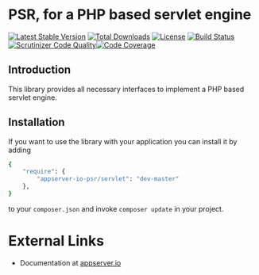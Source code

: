 # PSR, for a PHP based servlet engine

[![Latest Stable Version](https://poser.pugx.org/appserver-io-psr/servlet/v/stable.png)](https://packagist.org/packages/appserver-io-psr/servlet) [![Total Downloads](https://poser.pugx.org/appserver-io-psr/servlet/downloads.png)](https://packagist.org/packages/appserver-io-psr/servlet) [![License](https://poser.pugx.org/appserver-io-psr/servlet/license.png)](https://packagist.org/packages/appserver-io-psr/servlet) [![Build Status](https://travis-ci.org/appserver-io-psr/servlet.png)](https://travis-ci.org/appserver-io-psr/servlet)[![Scrutinizer Code Quality](https://scrutinizer-ci.com/g/appserver-io-psr/servlet/badges/quality-score.png?b=master)](https://scrutinizer-ci.com/g/appserver-io-psr/servlet/?branch=master)[![Code Coverage](https://scrutinizer-ci.com/g/appserver-io-psr/servlet/badges/coverage.png?b=master)](https://scrutinizer-ci.com/g/appserver-io-psr/servlet/?branch=master)

## Introduction

This library provides all necessary interfaces to implement a PHP based servlet engine.

## Installation

If you want to use the library with your application you can install it by adding

```sh
{
    "require": {
        "appserver-io-psr/servlet": "dev-master"
    },
}
```

to your ```composer.json``` and invoke ```composer update``` in your project.

# External Links

* Documentation at [appserver.io](http://docs.appserver.io)